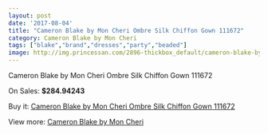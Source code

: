 ```yaml
---
layout: post
date: '2017-08-04'
title: "Cameron Blake by Mon Cheri Ombre Silk Chiffon Gown 111672"
category: Cameron Blake by Mon Cheri
tags: ["blake","brand","dresses","party","beaded"]
image: http://img.princessan.com/2896-thickbox_default/cameron-blake-by-mon-cheri-ombre-silk-chiffon-gown-111672.jpg
---
```

Cameron Blake by Mon Cheri Ombre Silk Chiffon Gown 111672

On Sales: **$284.94243**
<a href="https://www.princessan.com/en/cameron-blake-by-mon-cheri/1299-cameron-blake-by-mon-cheri-ombre-silk-chiffon-gown-111672.html"><amp-img layout="responsive" width="600" height="600" src="//img.princessan.com/2896-thickbox_default/cameron-blake-by-mon-cheri-ombre-silk-chiffon-gown-111672.jpg" alt="Cameron Blake by Mon Cheri Ombre Silk Chiffon Gown 111672 0" /></a>
<a href="https://www.princessan.com/en/cameron-blake-by-mon-cheri/1299-cameron-blake-by-mon-cheri-ombre-silk-chiffon-gown-111672.html"><amp-img layout="responsive" width="600" height="600" src="//img.princessan.com/2897-thickbox_default/cameron-blake-by-mon-cheri-ombre-silk-chiffon-gown-111672.jpg" alt="Cameron Blake by Mon Cheri Ombre Silk Chiffon Gown 111672 1" /></a>

Buy it: [Cameron Blake by Mon Cheri Ombre Silk Chiffon Gown 111672](https://www.princessan.com/en/cameron-blake-by-mon-cheri/1299-cameron-blake-by-mon-cheri-ombre-silk-chiffon-gown-111672.html "Cameron Blake by Mon Cheri Ombre Silk Chiffon Gown 111672")

View more: [Cameron Blake by Mon Cheri](https://www.princessan.com/en/12-cameron-blake-by-mon-cheri "Cameron Blake by Mon Cheri")